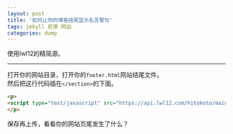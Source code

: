 ```yaml
---
layout: post
title: '如何让你的博客结尾显示名言警句'
tags: jekyll 反馈 网站
categories: dump
---
```


使用lwl12的精简源。

---

打开你的网站目录，打开你的`footer.html`网站结尾文件。  
然后把这行代码插在`</section>`的下面。
```html
<p>
<script type="text/javascript" src="https://api.lwl12.com/hitokoto/main/get?encode=js&charset=utf-8"></script><div id="lwlhitokoto"><script>lwlhitokoto()</script></div>
</p>
```
保存再上传，看看你的网站页尾发生了什么？

